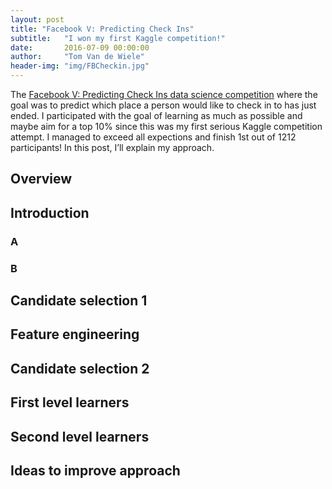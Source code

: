 ```yaml
---
layout: post
title: "Facebook V: Predicting Check Ins"
subtitle:   "I won my first Kaggle competition!"
date:       2016-07-09 00:00:00
author:     "Tom Van de Wiele"
header-img: "img/FBCheckin.jpg"
---
```




The [Facebook V: Predicting Check Ins data science competition](https://www.kaggle.com/c/facebook-v-predicting-check-ins) where the goal was to predict which place a person would like to check in to has just ended. I participated with the goal of learning as much as possible and maybe aim for a top 10% since this was my first serious Kaggle competition attempt. I managed to exceed all expections and finish 1st out of 1212 participants! In this post, I’ll explain my approach.

## Overview

## Introduction

### A

### B

## Candidate selection 1

## Feature engineering

## Candidate selection 2

## First level learners

## Second level learners

## Ideas to improve approach
